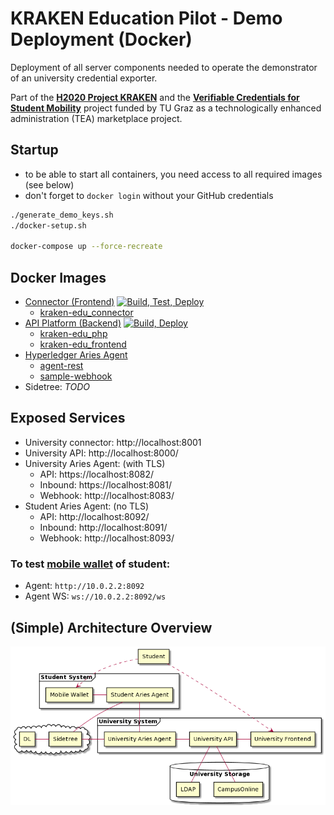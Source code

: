# KRAKEN Education Pilot - Demo Deployment (Docker)

Deployment of all server components needed to operate the demonstrator of an university credential exporter.

Part of the [**H2020 Project KRAKEN**](https://krakenh2020.eu/) and the [**Verifiable Credentials for Student Mobility**](https://api.ltb.io/show/BLUOR) project funded by TU Graz as a technologically enhanced administration (TEA) marketplace project.


## Startup

* to be able to start all containers, you need access to all required images (see below)
* don't forget to `docker login` without your GitHub credentials

```bash
./generate_demo_keys.sh
./docker-setup.sh

docker-compose up --force-recreate
```


## Docker Images

* [Connector (Frontend)](https://github.com/krakenh2020/EduPilotFrontend) [![Build, Test, Deploy](https://github.com/krakenh2020/EduPilotPrototype1/actions/workflows/test-and-deploy.yml/badge.svg)](https://github.com/krakenh2020/EduPilotPrototype1/actions/workflows/test-and-deploy.yml)
    - [kraken-edu_connector](https://github.com/krakenh2020/EduPilotFrontend/packages/629143)
* [API Platform (Backend)](https://github.com/krakenh2020/EduPilotBackend) [![Build, Deploy](https://github.com/krakenh2020/EduPilotBackend/actions/workflows/docker.yml/badge.svg)](https://github.com/krakenh2020/EduPilotBackend/actions/workflows/docker.yml)
    - [kraken-edu_php](https://github.com/krakenh2020/EduPilotBackend/packages/629100)
    - [kraken-edu_frontend](https://github.com/krakenh2020/EduPilotBackend/packages/629067)
* [Hyperledger Aries Agent](https://github.com/hyperledger/aries-framework-go)
    - [agent-rest](https://github.com/krakenh2020/EduPilotFrontend/packages/666143)
    - [sample-webhook](https://github.com/krakenh2020/EduPilotFrontend/packages/666127) 
* Sidetree: *TODO*


## Exposed Services

* University connector: http://localhost:8001
* University API: http://localhost:8000/
* University Aries Agent: (with TLS)
    - API: https://localhost:8082/
    - Inbound: https://localhost:8081/
    - Webhook: http://localhost:8083/
* Student Aries Agent: (no TLS)
    - API: http://localhost:8092/
    - Inbound: http://localhost:8091/
    - Webhook: http://localhost:8093/


### To test [mobile wallet](https://scm.atosresearch.eu/ari/kraken/ssi-ledgeruself-mobile) of student:

* Agent: `http://10.0.2.2:8092`
* Agent WS: `ws://10.0.2.2:8092/ws`



## (Simple) Architecture Overview

![(Simple) Architecture Overview](./figures/arch1.png)
